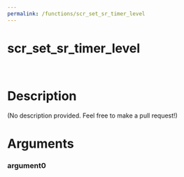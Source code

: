 ```yaml
---
permalink: /functions/scr_set_sr_timer_level
---
```

# scr_set_sr_timer_level  
&nbsp;  
# Description  
(No description provided. Feel free to make a pull request!) 
&nbsp;  
# Arguments
### argument0

&nbsp;    


